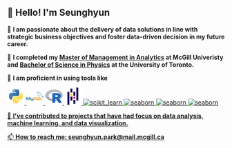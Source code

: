 ## 👋 Hello! I'm Seunghyun</a>

👨 **I am passionate about the delivery of data solutions in line with strategic business objectives and foster data-driven decision in my future career.**

📖 **I completed my [**Master of Management in Analytics**](https://www.mcgill.ca/desautels/programs/mma) at McGill Univeristy and [**Bachelor of Science in Physics**](https://www.physics.utoronto.ca) at the University of Toronto.**

🔭 **I am proficient in using tools like**
<p align="left">
<a href="https://www.python.org" target="_blank" rel="noreferrer"> <img src="https://raw.githubusercontent.com/devicons/devicon/master/icons/python/python-original.svg" alt="python" width="40" height="40"/> </a> 
<a href="https://www.mysql.com/" target="_blank" rel="noreferrer"> <img src="https://raw.githubusercontent.com/devicons/devicon/master/icons/mysql/mysql-original-wordmark.svg" alt="mysql" width="40" height="40"/> </a>
<a href="https://www.r-project.org/" target="_blank" rel="noreferrer"> <img src="https://raw.githubusercontent.com/devicons/devicon/master/icons/r/r-original.svg" alt="r" width="40" height="40"/> </a>
<a href="https://pandas.pydata.org/" target="_blank" rel="noreferrer"> <img src="https://raw.githubusercontent.com/devicons/devicon/2ae2a900d2f041da66e950e4d48052658d850630/icons/pandas/pandas-original.svg" alt="pandas" width="40" height="40"/> </a>
<a href="https://scikit-learn.org/" target="_blank" rel="noreferrer"> <img src="https://upload.wikimedia.org/wikipedia/commons/0/05/Scikit_learn_logo_small.svg" alt="scikit_learn" width="40" height="40"/> </a> 
<a href="https://seaborn.pydata.org/" target="_blank" rel="noreferrer"> <img src="https://seaborn.pydata.org/_images/logo-mark-lightbg.svg" alt="seaborn" width="40" height="40"/> 
<a href="https://www.microsoft.com/en-us/power-platform/products/power-bi/" target="_blank" rel="noreferrer"> <img src="https://cdn-dynmedia-1.microsoft.com/is/image/microsoftcorp/Hero_BPI_icon1?resMode=sharp2&op_usm=1.5,0.65,15,0&wid=96&hei=96&qlt=100&fmt=png-alpha&fit=constrain" alt="seaborn" width="40" height="40"/> 
<a href="https://lookerstudio.google.com" target="_blank" rel="noreferrer"> <img src="https://www.gstatic.com/analytics-lego/svg/ic_looker_studio.svg" alt="seaborn" width="40" height="40"/> 
</p>
  

🚀 **I've contributed to projects that have had focus on data analysis, machine learning, and data visualization.**

📫 **How to reach me: seunghyun.park@mail.mcgill.ca**
